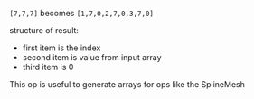 `[7,7,7]` becomes `[1,7,0,2,7,0,3,7,0]`

structure of result:

- first item is the index
- second item is value from input array
- third item is 0

This op is useful to generate arrays for ops like the SplineMesh
